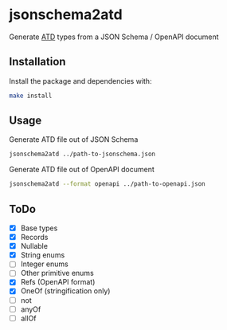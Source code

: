 # jsonschema2atd

Generate [ATD](https://github.com/ahrefs/atd) types from a JSON Schema / OpenAPI document

## Installation

Install the package and dependencies with:
```bash
make install
```

## Usage

Generate ATD file out of JSON Schema
```bash
jsonschema2atd ../path-to-jsonschema.json
```

Generate ATD file out of OpenAPI document
```bash
jsonschema2atd --format openapi ../path-to-openapi.json
```

## ToDo

- [X] Base types
- [X] Records
- [X] Nullable
- [X] String enums
- [ ] Integer enums
- [ ] Other primitive enums
- [X] Refs (OpenAPI format)
- [X] OneOf (stringification only)
- [ ] not
- [ ] anyOf
- [ ] allOf
